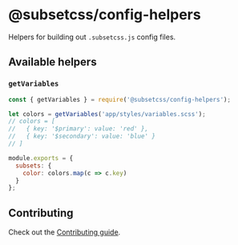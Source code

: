 # @subsetcss/config-helpers

Helpers for building out `.subsetcss.js` config files.

## Available helpers

### `getVariables`

```js
const { getVariables } = require('@subsetcss/config-helpers');

let colors = getVariables('app/styles/variables.scss');
// colors = [
//   { key: '$primary': value: 'red' },
//   { key: '$secondary': value: 'blue' }
// ]

module.exports = {
  subsets: {
    color: colors.map(c => c.key)
  }
};
```

## Contributing

Check out the [Contributing guide](CONTRIBUTING.md).
